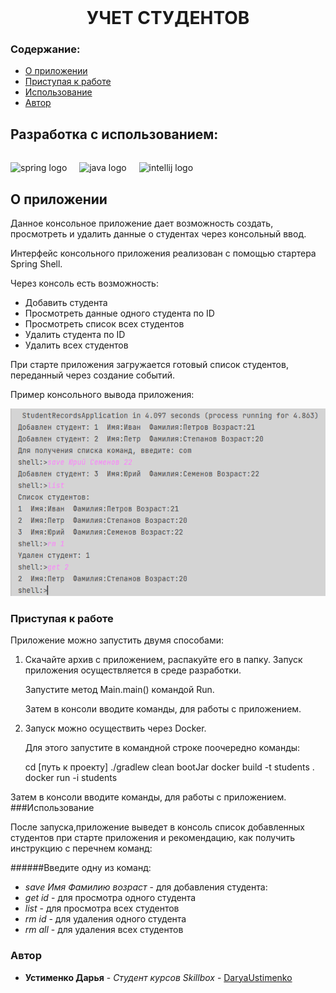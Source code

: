 <br/>
<p align="center">
  <a href="https://github.com/ShaanCoding/ReadME-Generator">

[//]: # (    <img src="src/main/resources/img/icons-контакты.png" alt="Logo" width="80" height="80">)
  </a>
<h1 align="center">УЧЕТ СТУДЕНТОВ</h1>

### Содержание:

* [О приложении](#О-приложении)
* [Приступая к работе](#приступая-к-работе)
* [Использование](#Использование)
* [Автор](#Автор)

<h2 align="left">Разработка с использованием:</h2>

######

<div align="left">
  <img src="https://cdn.jsdelivr.net/gh/devicons/devicon/icons/spring/spring-original.svg" height="40" alt="spring logo"  />
  <img width="12" />
  <img src="https://cdn.jsdelivr.net/gh/devicons/devicon/icons/java/java-original.svg" height="40" alt="java logo"  />
  <img width="12" />
  <img src="https://cdn.jsdelivr.net/gh/devicons/devicon/icons/intellij/intellij-original.svg" height="40" alt="intellij logo"  />
</div>

## О приложении

Данное консольное приложение дает возможность создать, просмотреть и удалить данные о студентах через консольный ввод.

Интерфейс консольного приложения реализован с помощью стартера Spring Shell.

Через консоль есть возможность:
* Добавить студента
* Просмотреть данные одного студента по ID
* Просмотреть список всех студентов
* Удалить студента по ID
* Удалить всех студентов

При старте приложения загружается готовый список студентов, переданный через создание событий.

Пример консольного вывода приложения:

![Screen Shot](src/main/resources/img/scrin.png)

### Приступая к работе
Приложение можно запустить двумя способами:
1. Скачайте архив с приложением, распакуйте его в папку.
   Запуск приложения осуществляется в среде разработки.
   
   Запустите метод Main.main() командой Run.
   
   Затем в консоли вводите команды, для работы с приложением.
3. Запуск можно осуществить через Docker.

   Для этого запустите в командной строке поочередно команды:

  
    cd [путь к проекту]
    ./gradlew clean bootJar
    docker build -t students .
    docker run -i students

Затем в консоли вводите команды, для работы с приложением.
###Использование

После запуска,приложение выведет в консоль список добавленных студентов при старте приложения и рекомендацию, как получить инструкцию с перечнем команд:

######Введите одну из команд:
  * _save Имя Фамилию возраст_ - для добавления студента: 
  * _get id_ - для просмотра одного студента 
  * _list_ - для просмотра всех студентов
  * _rm id_ - для удаления одного студента
  * _rm all_ - для удаления всех студентов 
  
### Автор
* **Устименко Дарья** - *Студент курсов Skillbox* - [DaryaUstimenko](https://github.com/DaryaUstimenko/projects) 
